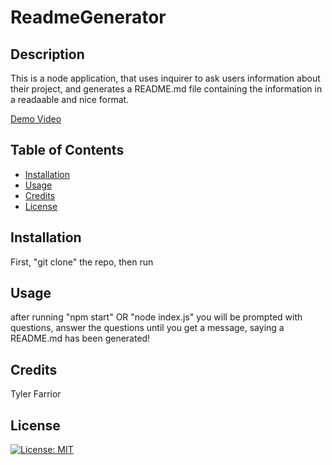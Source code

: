 # ReadmeGenerator

## Description
This is a node application, that uses inquirer to ask users information about their project, and generates a README.md file containing the information in a readaable and nice format.

[Demo Video](https://github.com/TylerFarrior91/ReadmeGenerator/assets/135553644/da313737-69bd-4046-9f44-fc38cbbf227c)

## Table of Contents
- [Installation](#installation)
- [Usage](#usage)
- [Credits](#credits)
- [License](#license)

## Installation
First, "git clone" the repo, then run 
## Usage
after running "npm start" OR "node index.js" you will be prompted with questions, answer the questions until you get a message, saying a README.md has  been generated!
## Credits
Tyler Farrior
## License
[![License: MIT](https://img.shields.io/badge/License-MIT-yellow.svg)](https://opensource.org/licenses/MIT)



